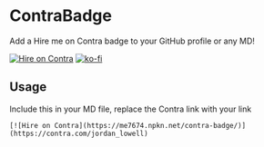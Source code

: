 # ContraBadge
Add a Hire me on Contra badge to your GitHub profile or any MD!

[![Hire on Contra](https://me7674.npkn.net/contra-badge/)](https://contra.com/jordan_lowell)
[![ko-fi](https://ko-fi.com/img/githubbutton_sm.svg)](https://ko-fi.com/I2I6EMIHA)


## Usage
Include this in your MD file, replace the Contra link with your link

```
[![Hire on Contra](https://me7674.npkn.net/contra-badge/)](https://contra.com/jordan_lowell)
```
